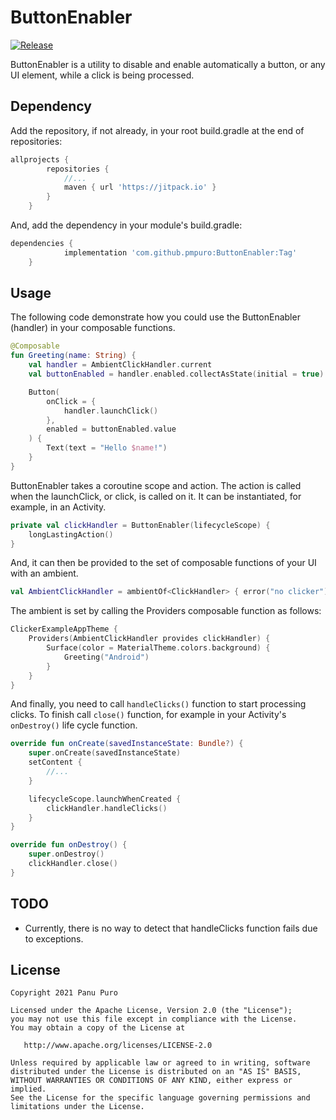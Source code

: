 
# ButtonEnabler

[![Release](https://jitpack.io/v/pmpuro/ButtonEnabler.svg)](https://jitpack.io/#pmpuro/ButtonEnabler) 

ButtonEnabler is a utility to disable and enable automatically a button, or any UI element, 
while a click is being processed.

## Dependency

Add the repository, if not already, in your root build.gradle at the end of repositories:
```groovy
allprojects {
		repositories {
			//...
			maven { url 'https://jitpack.io' }
		}
	}
```

And, add the dependency in your module's build.gradle:
```groovy
dependencies {
	        implementation 'com.github.pmpuro:ButtonEnabler:Tag'
	}
```

## Usage

The following code demonstrate how you could use the ButtonEnabler (handler) in your composable functions.

```kotlin
@Composable
fun Greeting(name: String) {
    val handler = AmbientClickHandler.current
    val buttonEnabled = handler.enabled.collectAsState(initial = true)

    Button(
        onClick = {
            handler.launchClick()
        },
        enabled = buttonEnabled.value
    ) {
        Text(text = "Hello $name!")
    }
}
```

ButtonEnabler takes a coroutine scope and action. The action is called when the launchClick, 
or click, is called on it. It can be instantiated, for example, in an Activity.

````kotlin
private val clickHandler = ButtonEnabler(lifecycleScope) {
    longLastingAction()
}
````

And, it can then be provided to the set of composable functions of your UI with an ambient.

```kotlin
val AmbientClickHandler = ambientOf<ClickHandler> { error("no clicker") }
```

The ambient is set by calling the Providers composable function as follows:

```kotlin
ClickerExampleAppTheme {
    Providers(AmbientClickHandler provides clickHandler) {
        Surface(color = MaterialTheme.colors.background) {
            Greeting("Android")
        }
    }
}
```

And finally, you need to call `handleClicks()` function to start processing clicks. 
To finish call `close()` function, for example in your Activity's `onDestroy()` life cycle function.

```kotlin
override fun onCreate(savedInstanceState: Bundle?) {
    super.onCreate(savedInstanceState)
    setContent { 
        //... 
    }

    lifecycleScope.launchWhenCreated {
        clickHandler.handleClicks()
    }
}

override fun onDestroy() {
    super.onDestroy()
    clickHandler.close()
}
```

## TODO

* Currently, there is no way to detect that handleClicks function fails due to exceptions.


## License

```
Copyright 2021 Panu Puro

Licensed under the Apache License, Version 2.0 (the "License");
you may not use this file except in compliance with the License.
You may obtain a copy of the License at

   http://www.apache.org/licenses/LICENSE-2.0

Unless required by applicable law or agreed to in writing, software
distributed under the License is distributed on an "AS IS" BASIS,
WITHOUT WARRANTIES OR CONDITIONS OF ANY KIND, either express or implied.
See the License for the specific language governing permissions and
limitations under the License.
```